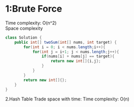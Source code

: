 1:Brute Force
=====
Time complexity: O(n^2)  
Space complexity
```java
class Solution {
    public int[] twoSum(int[] nums, int target) {
        for(int i = 0; i < nums.length;i++){
            for(int j = i+1; j < nums.length;j++){
                if(nums[i] + nums[j] == target){
                    return new int[]{i,j};
                }
            }
        }
        return new int[]{};
    }
}
```
2.Hash Table
Trade space with time:
Time complexity: O(n)
